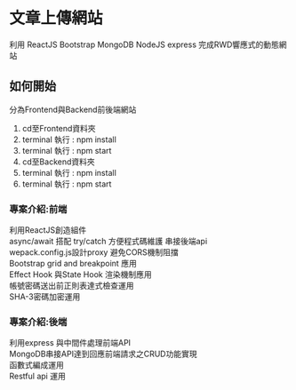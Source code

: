 # 文章上傳網站

利用 ReactJS Bootstrap MongoDB NodeJS express 完成RWD響應式的動態網站  

## 如何開始

分為Frontend與Backend前後端網站  
1. cd至Frontend資料夾  
2. terminal 執行 : npm install   
3. terminal 執行 : npm start   
4. cd至Backend資料夾  
5. terminal 執行 : npm install   
6. terminal 執行 : npm start   


### 專案介紹:前端  

利用ReactJS創造組件  
async/await 搭配 try/catch 方便程式碼維護 串接後端api  
wepack.config.js設計proxy 避免CORS機制阻擋  
Bootstrap grid and breakpoint 應用  
Effect Hook 與State Hook 渲染機制應用  
帳號密碼送出前正則表達式檢查運用  
SHA-3密碼加密運用  


### 專案介紹:後端  

利用express 與中間件處理前端API  
MongoDB串接API達到回應前端請求之CRUD功能實現  
函數式編成運用  
Restful api 運用  


